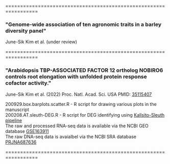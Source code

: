 =================================================================  
### "Genome-wide association of ten agronomic traits in a barley diversity panel"  
June-Sik Kim et al. (under review)  
  
  

=================================================================  
### "Arabidopsis TBP-ASSOCIATED FACTOR 12 ortholog NOBIRO6 controls root elongation with unfolded protein response cofactor activity."
June-Sik Kim et al. (2022) Proc. Natl. Acad. Sci. USA  PMID: [35115407](https://pubmed.ncbi.nlm.nih.gov/35115407/)  
  
    
      
200929.box.barplots.scatter.R - R script for drawing various plots in the manuscript  
200208.AT.sleuth-DEG.R        - R script for DEG identifying using [Kallsito-Sleuth pipeline](https://www.nature.com/articles/nmeth.4324)  
The raw and processed RNA-seq data is available via the NCBI GEO database [GSE163911](https://www.ncbi.nlm.nih.gov/geo/query/acc.cgi?acc=GSE163911)  
The raw DNA-seq data is avaialbel via the NCBI SRA database [PRJNA687636](https://www.ncbi.nlm.nih.gov/bioproject/PRJNA687636)  

=================================================================


